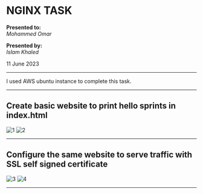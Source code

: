 # NGINX TASK

**Presented to:**    
_Mohammed Omar_    

**Presented by:**   
_Islam Khaled_    

11 June 2023

-----------------------------------------
I used AWS ubuntu instance to complete this task.

-----------------------------------------
## Create basic website to print hello sprints in index.html

![1](https://github.com/eslamkhaled560/Sprints-Tasks/assets/54172897/81e201cd-8149-4ab9-b9fb-f4035c4ab269)
![2](https://github.com/eslamkhaled560/Sprints-Tasks/assets/54172897/7b529ee5-0536-4808-bd64-b671ca972e92)

-----------------------------------------
## Configure the same website to serve traffic with SSL self signed certificate

![3](https://github.com/eslamkhaled560/Sprints-Tasks/assets/54172897/2f681db8-1930-4830-a244-3f1a8f0f3009)
![4](https://github.com/eslamkhaled560/Sprints-Tasks/assets/54172897/4dedd51b-964a-4d7b-9faa-f49b76470579)

-----------------------------------------
